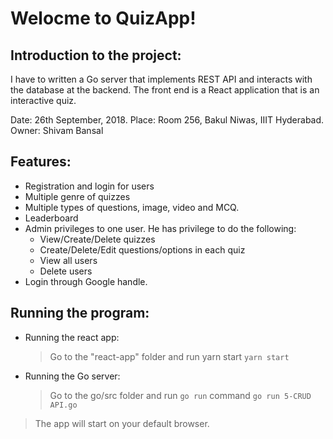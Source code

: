 # Welocme to QuizApp!

## Introduction to the project:
I have to written a Go server that implements REST API and interacts with the database at the backend. The front end is a React application that is an interactive quiz.

Date: 26th September, 2018.
Place: Room 256, Bakul Niwas, IIIT Hyderabad.
Owner: Shivam Bansal

## Features:
- Registration and login for users
- Multiple genre of quizzes
- Multiple types of questions, image, video and MCQ.
- Leaderboard
- Admin privileges to one user. He has privilege to do the following:
    - View/Create/Delete quizzes
    - Create/Delete/Edit questions/options in each quiz
    - View all users
    - Delete users
- Login through Google handle.

## Running the program:
- Running the react app:
	> Go to the "react-app" folder and run yarn start 
    > `yarn start`
- Running the Go server:
    > Go to the go/src folder and run `go run` command 
	> `go run 5-CRUD API.go`

>The app will start on your default browser.
